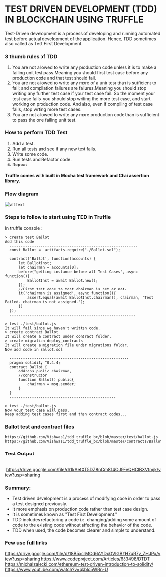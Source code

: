 # TEST DRIVEN DEVELOPMENT (TDD) IN BLOCKCHAIN USING TRUFFLE 

Test-Driven development is a process of developing and running automated test before actual development of the application. Hence, TDD sometimes also called as Test First Development.

### 3 thumb rules of TDD
1. You are not allowed to write any production code unless it is to make a failing unit test pass.Meaning you should first test case before any production code and that test should fail.
2. You are not allowed to write any more of a unit test than is sufficient to fail; and compilation failures are   failures.Meaning you should stop writing any further test case if your test case fail. So the moment your test case fails, you should stop writing the more test case, and start working on production code. And also, even if compiling of test case fails, stop wrting more test cases.
3. You are not allowed to write any more production code than is sufficient to pass the one failing unit test.

### How to perform TDD Test
1. Add a test.
2. Run all tests and see if any new test fails.
3. Write some code.
4. Run tests and Refactor code.
5. Repeat

#### Truffle comes with built in Mocha test framework and Chai assertion library.

### Flow diagram

![alt text](https://upload.wikimedia.org/wikipedia/commons/thumb/5/51/Test-driven_development.svg/685px-Test-driven_development.svg.png)

### Steps to follow to start using TDD in Truffle

In truffle console :


    > create test Ballot
    Add this code 
      ----------------------------------------------------------
      const Ballot =  artifacts.require("./Ballot.sol");

      contract('Ballot', function(accounts) {
          let BallotInst;
          let chairman = accounts[0];
          before("getting instance before all Test Cases", async function(){
              BallotInst = await Ballot.new();
          });
          //First test case to test chairman is set or not.
          it('chairman is assigned', async function(){
              assert.equal(await BallotInst.chairman(), chairman, 'Test Failed. chairman is not assigned.');
          })
      });
      ---------------------------------------------------------

    > test ./test/ballot.js
    It will fail since we haven't written code.
    > create contract Ballot
    It will create a contract under contract folder.
    > create migration deploy_contracts
    It will create a migration file under migrations folder.
    Now add code in Ballot.sol
    
      ------------------------------------------------------
      pragma solidity ^0.4.4;
      contract Ballot {
          address public chairman;
          //constructor
          function Ballot() public{
              chairman = msg.sender;
          }
      }
      ------------------------------------------------

    > test ./test/ballot.js
    Now your test case will pass.
    Keep adding test cases first and then contract codes...
        
    
### Ballot test and contract files

    https://github.com/Vishwas1/tdd_truffle_bc/blob/master/test/ballot.js 
    https://github.com/Vishwas1/tdd_truffle_bc/blob/master/contracts/Ballot.sol


### Test Output 

    https://drive.google.com/file/d/1kAetOT5DZ8nCm814OJ9FeQHClBXVtmjk/view?usp=sharing


### Summary:

 - Test driven development is a process of modifying code in order to pass a test designed previously.
 - It more emphasis on production code rather than test case design.
 - It is sometimes known as "Test First Development."
 - TDD includes refactoring a code i.e. changing/adding some amount of code to the existing code without affecting the behavior of the code.
 - TDD when used, the code becomes clearer and simple to understand.

### Few use full links

https://drive.google.com/file/d/18B5xorMOd6AYDxGVlGBYH7uR7y_ZHJPx/view?usp=sharing
https://www.codeproject.com/Articles/683498/DTDT
https://michalzalecki.com/ethereum-test-driven-introduction-to-solidity/
https://www.youtube.com/watch?v=qkblc5WRn-U

